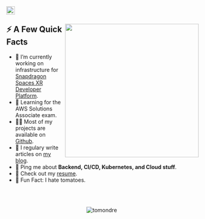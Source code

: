 
<a href="https://linkedin.com/in/tomas-ondrejka">
  <img align="left" alt="Tomas Ondrejka LinkedIn" width="22px" src="https://cdn.tomondre.com/icons/linkedinn.svg" />
</a>

</br>

<div>
  <img width="350px" align="right" src="https://cdn.tomondre.com/this-is-fine.jpg" />
  <h2>⚡️ A Few Quick Facts</h2>
  <ul>
    <li>🔭 I’m currently working on infrastructure for <a href="https://spaces.qualcomm.com/">Snapdragon Spaces XR Developer Platform</a>.</li>
    <li>🧐 Learning for the AWS Solutions Associate exam.</li>
    <li>👨‍💻 Most of my projects are available on <a href="https://github.com/tomondre">Github</a>.</li>
    <li>📝 I regulary write articles on <a href="https://blog.tomondre.com">my blog</a>.</li>
    <li>💬 Ping me about <strong>Backend, CI/CD, Kubernetes, and Cloud stuff</strong>.</li>
    <li>📙 Check out my <a href="https://cdn.tomondre.com/TomasOndrejkaCV.pdf">resume</a>.</li>
    <li>🎉 Fun Fact: I hate tomatoes.</li>
  </ul>
</div>

</br>
</br>

<p align="center"> <img src="https://github-readme-stats.vercel.app/api?username=tomondre&show_icons=true&theme=great-gatsby" alt="tomondre" />

<img width="0" src="https://visitor-badge.glitch.me/badge?page_id=tomondre.tomondre" />
